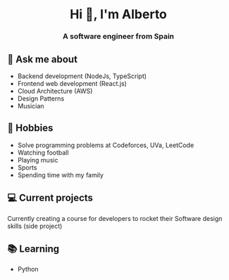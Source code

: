<h1 align="center">Hi 👋, I'm Alberto</h1>
<h3 align="center">A software engineer from Spain</h3>

## 💬 Ask me about
- Backend development (NodeJs, TypeScript)
- Frontend web development (React.js)
- Cloud Architecture (AWS)
- Design Patterns
- Musician

## 📅 Hobbies
- Solve programming problems at Codeforces, UVa, LeetCode
- Watching football
- Playing music
- Sports
- Spending time with my family

## 💻 Current projects
Currently creating a course for developers to rocket their Software design skills (side project)

## 📚 Learning
- Python
